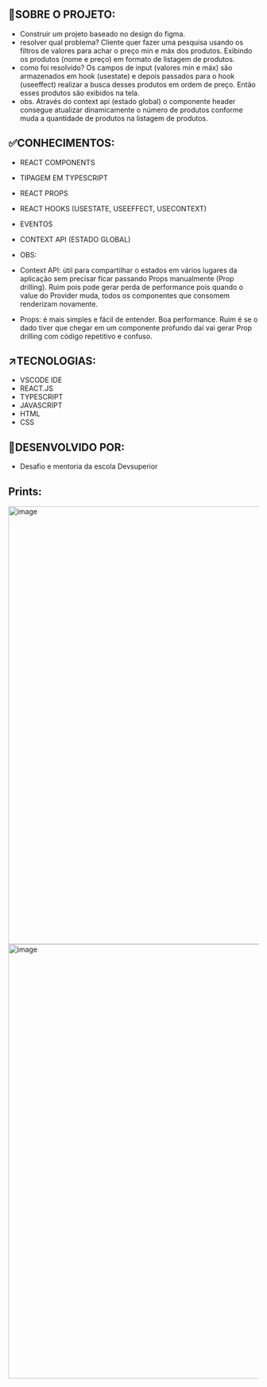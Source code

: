 ## 🎯SOBRE O PROJETO:
- Construir um projeto baseado no design do figma.
- resolver qual problema? Cliente quer fazer uma pesquisa usando os filtros de valores para achar o preço min e máx dos produtos. Exibindo os produtos (nome e preço) em formato de listagem de produtos.
- como foi resolvido? Os campos de input (valores min e máx) são armazenados em hook (usestate) e depois passados para o hook (useeffect) realizar a busca desses produtos em ordem de preço. Então esses produtos são exibidos na tela.
- obs. Através do context api (estado global) o componente header consegue atualizar dinamicamente o número de produtos conforme muda a quantidade de produtos na listagem de produtos.

  
## ✅CONHECIMENTOS:
- REACT COMPONENTS
- TIPAGEM EM TYPESCRIPT
- REACT PROPS
- REACT HOOKS (USESTATE, USEEFFECT, USECONTEXT)
- EVENTOS
- CONTEXT API (ESTADO GLOBAL)

- OBS:
- Context API: útil para compartilhar o estados em vários lugares da aplicação sem precisar ficar passando Props manualmente (Prop drilling). Ruim pois pode gerar perda de performance pois quando o value do Provider muda, todos os componentes que consomem renderizam novamente.
- Props: é mais simples e fácil de entender. Boa performance. Ruim é se o dado tiver que chegar em um componente profundo daí vai gerar Prop drilling com código repetitivo e confuso.

## ↗️TECNOLOGIAS: 
- VSCODE IDE
- REACT.JS
- TYPESCRIPT
- JAVASCRIPT
- HTML
- CSS

## 🤚DESENVOLVIDO POR:
- Desafio e mentoria da escola Devsuperior

## Prints:
<img width="876" height="882" alt="image" src="https://github.com/user-attachments/assets/30965721-13d0-4d9e-8d27-cad2c029a9ce" />

<img width="1178" height="875" alt="image" src="https://github.com/user-attachments/assets/0ac89cf5-bb48-4305-967b-32722d4bf2e6" />








